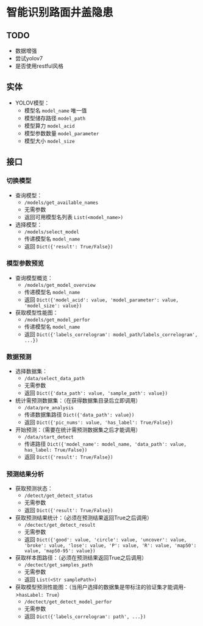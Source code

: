 # 智能识别路面井盖隐患

## TODO
- 数据增强
- 尝试yolov7
- 是否使用restful风格

## 实体
- YOLOV模型：
  - 模型名 `model_name` 唯一值
  - 模型储存路径 `model_path`
  - 模型算力 `model_acid`
  - 模型参数数量 `model_parameter`
  - 模型大小 `model_size`

## 接口

### 切换模型
- 查询模型：
  - `/models/get_available_names`
  - 无需参数
  - 返回可用模型名列表 `List(<model_name>)`
- 选择模型：
  - `/models/select_model`
  - 传递模型名 `model_name`
  - 返回 `Dict({'result': True/False})`

### 模型参数预览
- 查询模型概览：
  - `/models/get_model_overview`
  - 传递模型名 `model_name`
  - 返回 `Dict({'model_acid': value, 'model_parameter': value, 'model_size': value})`
- 获取模型性能图：
  - `/models/get_model_perfor`
  - 传递模型名 `model_name`
  - 返回 `Dict({'labels_correlogram': model_path/labels_correlogram', ...})`

### 数据预测
- 选择数据集：
  - `/data/select_data_path`
  - 无需参数
  - 返回 `Dict({'data_path': value, 'sample_path': value})`
- 统计需预测数据集：（在获得数据集目录后立即调用）
  - `/data/pre_analysis`
  - 传递数据集路径 `Dict({'data_path': value})`
  - 返回 `Dict({'pic_nums': value, 'has_label': True/False})`
- 开始预测：（需要在统计需预测数据集之后才能调用）
  - `/data/start_detect`
  - 传递路径 `Dict({'model_name': model_name, 'data_path': value, has_label: True/False})`
  - 返回 `Dict({'result': True/False})`

### 预测结果分析
- 获取预测状态：
  - `/detect/get_detect_status`
  - 无需参数
  - 返回 `Dict({'result': True/False})`
- 获取预测结果统计：（必须在预测结果返回True之后调用）
  - `/dectect/get_detect_result`
  - 无需参数
  - 返回 `Dict({'good': value, 'circle': value, 'uncover': value, 'broke': value, 'lose': value, 'P': value, 'R': value, 'map50': value, 'map50-95': value})`
- 获取样本图路径：（必须在预测结果返回True之后调用）
  - `/dectect/get_samples_path`
  - 无需参数
  - 返回 `List(<Str samplePath>)`
- 获取模型预测性能图：（当用户选择的数据集是带标注的验证集才能调用->`hasLabel: True`）
  - `/dectect/get_detect_model_perfor`
  - 无需参数
  - 返回 `Dict({'labels_correlogram': path', ...})`
